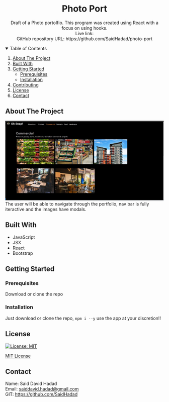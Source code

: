 <!-- PROJECT TITE -->
  <h1 align="center">Photo Port</h1>
  
  <!-- DESCRIPTION -->
  <p align="center">
  Draft of a Photo portolfio. This program was created using React with a focus on using hooks. <br>
  <!-- DEPLOYED LINK -->
  Live link: 
  <br>
  GitHub repository URL: https://github.com/SaidHadad/photo-port

  <!-- TABLE OF CONTENTS -->
  <details open="open">
  <summary>Table of Contents</summary>
  <ol>
  <li><a href="#about-the-project">About The Project</a></li>
  <li><a href="#built-with">Built With</a></li>
  <li>
    <a href="#getting-started">Getting Started</a>
    <ul>
    <li><a href="#prerequisites">Prerequisites</a></li>
    <li><a href="#installation">Installation</a></li>
    </ul>
    </li>
  <li><a href="#contributing">Contributing</a></li>
  <li><a href="#license">License</a></li>
  <li><a href="#contact">Contact</a></li>
  </ol>
  </details>
  
  
  <!-- ABOUT THE PROJECT -->
  ## About The Project

  ![Photo Port](./src/assets/Capture.JPG) <br>
  The user will be able to navigate through the portfolio, nav bar is fully iteractive and the images have modals.
  
  ## Built With

  * JavaScript
  * JSX
  * React
  * Bootstrap
  
  <!-- GETTING STARTED -->
  
  ## Getting Started

  ### Prerequisites

  Download or clone the repo

  ### Installation

  Just download or clone the repo, `npm i --y` use the app at your discretion!!

  <!-- CONTRIBUTING -->
    
  <!-- LICENSE -->
  
  ## License

 [![License: MIT](https://img.shields.io/badge/License-MIT-yellow.svg)](https://opensource.org/licenses/MIT)

[MIT License](https://choosealicense.com/licenses/mit/)  
  
  <!-- CONTACT -->
  
  ## Contact
  Name: Said David Hadad <br>
  Email: saiddavid.hadad@gmail.com <br>
  GIT: https://github.com/SaidHadad <br>